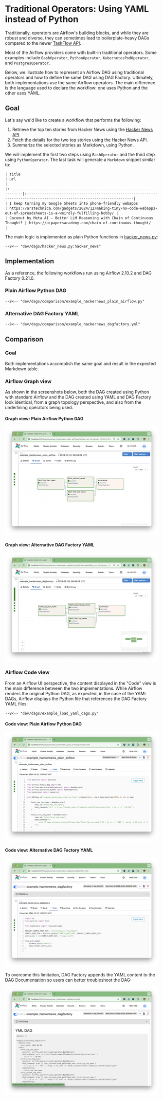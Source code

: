 # Traditional Operators: Using YAML instead of Python

Traditionally, operators are Airflow's building blocks, and while they are robust and diverse,
they can sometimes lead to boilerplate-heavy DAGs compared to the newer [TaskFlow API](./taskflow_api.md).

Most of the Airflow providers come with built-in traditional operators. Some examples include `BashOperator`, `PythonOperator`, `KubernetesPodOperator`, and  `PostgresOperator`.

Below, we illustrate how to represent an Airflow DAG using traditional operators and how to define the same DAG using
DAG Factory. Ultimately, both implementations use the same Airflow operators. The main difference is the language used
to declare the workflow: one uses Python and the other uses YAML.

## Goal

Let's say we'd like to create a workflow that performs the following:

1. Retrieve the top ten stories from Hacker News using the [Hacker News API](https://github.com/HackerNews/API).
2. Fetch the details for the two top stories using the Hacker News API.
3. Summarize the selected stories as Markdown, using Python.

We will implement the first two steps using `BashOperator` and the third step using `PythonOperator`.
The last task will generate a `Markdown` snippet similar to:

```text
| title                                                                       | url                                                                                                                    |
|:----------------------------------------------------------------------------|:-----------------------------------------------------------------------------------------------------------------------|
| I keep turning my Google Sheets into phone-friendly webapps                 | https://arstechnica.com/gadgets/2024/12/making-tiny-no-code-webapps-out-of-spreadsheets-is-a-weirdly-fulfilling-hobby/ |
| Coconut by Meta AI – Better LLM Reasoning with Chain of Continuous Thought? | https://aipapersacademy.com/chain-of-continuous-thought/                                                               |
```

The main logic is implemented as plain Python functions in [hacker_news.py](https://github.com/astronomer/dag-factory/blob/main/dev/dags/hacker_news.py):

```title="pypi_stats.py"
--8<-- "dev/dags/hacker_news.py:hacker_news"
```

## Implementation

As a reference, the following workflows run using Airflow 2.10.2 and DAG Factory 0.21.0.

### Plain Airflow Python DAG

```title="example_hackernews_plain_airflow.py"
--8<-- "dev/dags/comparison/example_hackernews_plain_airflow.py"
```

### Alternative DAG Factory YAML

```title="example_hackernews_dagfactory.py"
--8<-- "dev/dags/comparison/example_hackernews_dagfactory.yml"
```

## Comparison

### Goal

Both implementations accomplish the same goal and result in the expected Markdown table.

### Airflow Graph view

As shown in the screenshots below, both the DAG created using Python with standard Airflow and the
DAG created using YAML and DAG Factory look identical, from a graph topology perspective, and also from the underlining
operators being used.

#### Graph view: Plain Airflow Python DAG

![alt text](../static/example_hackernews_plain_airflow_graph.png "Python DAG Graph visualisation")

#### Graph view: Alternative DAG Factory YAML

![alt text](../static/example_hackernews_dagfactory_graph.png "YAML DAG Graph visualization")

### Airflow Code view

From an Airflow UI perspective, the content displayed in the "Code" view is the main difference between the two implementations. While Airflow renders the original Python DAG, as expected, in the case of the YAML DAGs, Airflow displays the Python file that references the DAG Factory YAML files:

```title="example_load_yaml_dags.py"
--8<-- "dev/dags/example_load_yaml_dags.py"
```

#### Code view: Plain Airflow Python DAG

![alt text](../static/example_hackernews_plain_airflow_code.png "Python DAG code visualization")

#### Code view: Alternative DAG Factory YAML

![alt text](../static/example_hackernews_dagfactory_code.png "YAML DAG code visualization")

To overcome this limitation, DAG Factory appends the YAML content to the DAG Documentation so users can better troubleshoot
the DAG:

![alt text](../static/example_hackernews_dagfactory_docs.png "YAML DAG docs visualization")
